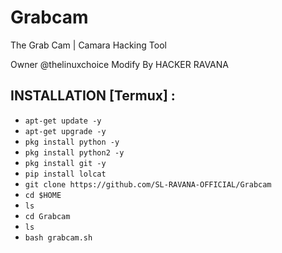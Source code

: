 # Grabcam
The Grab Cam | Camara Hacking Tool

Owner @thelinuxchoice
Modify By HACKER RAVANA


## INSTALLATION [Termux] :

* `apt-get update -y`
* `apt-get upgrade -y`
* `pkg install python -y`
* `pkg install python2 -y`
* `pkg install git -y`
* `pip install lolcat`
* `git clone https://github.com/SL-RAVANA-OFFICIAL/Grabcam`
* `cd $HOME`
* `ls`
* `cd Grabcam`
* `ls`
* `bash grabcam.sh`
